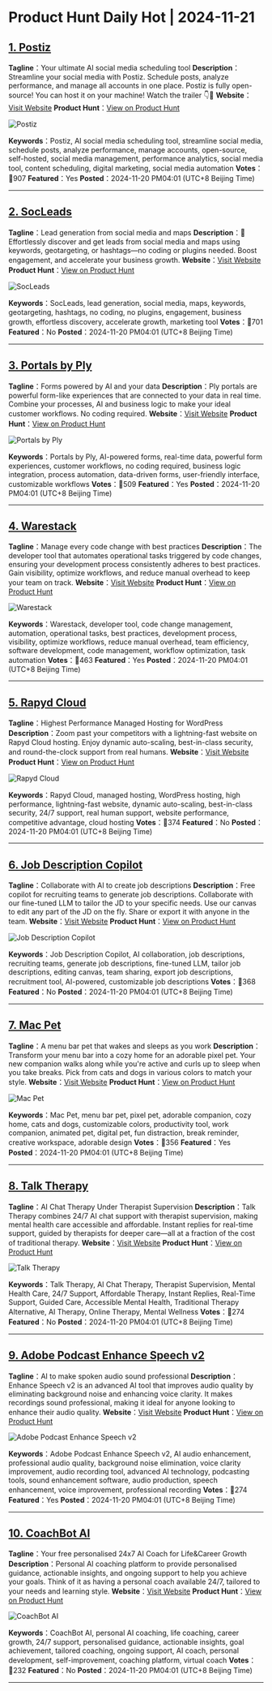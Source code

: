 # Product Hunt Daily Hot | 2024-11-21

## [1. Postiz](https://www.producthunt.com/posts/postiz?utm_campaign=producthunt-api&utm_medium=api-v2&utm_source=Application%3A+phtrends+%28ID%3A+147529%29)
**Tagline**：Your ultimate AI social media scheduling tool 
**Description**：Streamline your social media with Postiz. Schedule posts, analyze performance, and manage all accounts in one place. Postiz is fully open-source! You can host it on your machine! Watch the trailer 👇🤯
**Website**：[Visit Website](https://www.producthunt.com/r/UR3D4TMMYQ7UVL?utm_campaign=producthunt-api&utm_medium=api-v2&utm_source=Application%3A+phtrends+%28ID%3A+147529%29)
**Product Hunt**：[View on Product Hunt](https://www.producthunt.com/posts/postiz?utm_campaign=producthunt-api&utm_medium=api-v2&utm_source=Application%3A+phtrends+%28ID%3A+147529%29)

![Postiz](https://ph-files.imgix.net/984f71ce-a892-46c0-af7f-222c0a1c5af4.png?auto=format&fit=crop&frame=1&h=512&w=1024)

**Keywords**：Postiz, AI social media scheduling tool, streamline social media, schedule posts, analyze performance, manage accounts, open-source, self-hosted, social media management, performance analytics, social media tool, content scheduling, digital marketing, social media automation
**Votes**：🔺907
**Featured**：Yes
**Posted**：2024-11-20 PM04:01 (UTC+8 Beijing Time)

---

## [2. SocLeads](https://www.producthunt.com/posts/socleads-2?utm_campaign=producthunt-api&utm_medium=api-v2&utm_source=Application%3A+phtrends+%28ID%3A+147529%29)
**Tagline**：Lead generation from social media and maps
**Description**：🚀 Effortlessly discover and get leads from social media and maps using keywords, geotargeting, or hashtags—no coding or plugins needed. Boost engagement, and accelerate your business growth.
**Website**：[Visit Website](https://www.producthunt.com/r/IO37NASKDYJLRL?utm_campaign=producthunt-api&utm_medium=api-v2&utm_source=Application%3A+phtrends+%28ID%3A+147529%29)
**Product Hunt**：[View on Product Hunt](https://www.producthunt.com/posts/socleads-2?utm_campaign=producthunt-api&utm_medium=api-v2&utm_source=Application%3A+phtrends+%28ID%3A+147529%29)

![SocLeads](https://ph-files.imgix.net/65653fff-096f-43c6-8317-f26bc0dd65f6.png?auto=format&fit=crop&frame=1&h=512&w=1024)

**Keywords**：SocLeads, lead generation, social media, maps, keywords, geotargeting, hashtags, no coding, no plugins, engagement, business growth, effortless discovery, accelerate growth, marketing tool
**Votes**：🔺701
**Featured**：No
**Posted**：2024-11-20 PM04:01 (UTC+8 Beijing Time)

---

## [3. Portals by Ply](https://www.producthunt.com/posts/portals-by-ply?utm_campaign=producthunt-api&utm_medium=api-v2&utm_source=Application%3A+phtrends+%28ID%3A+147529%29)
**Tagline**：Forms powered by AI and your data
**Description**：Ply portals are powerful form-like experiences that are connected to your data in real time. Combine your processes, AI and business logic to make your ideal customer workflows. No coding required.
**Website**：[Visit Website](https://www.producthunt.com/r/7G64BGFNWQQIXS?utm_campaign=producthunt-api&utm_medium=api-v2&utm_source=Application%3A+phtrends+%28ID%3A+147529%29)
**Product Hunt**：[View on Product Hunt](https://www.producthunt.com/posts/portals-by-ply?utm_campaign=producthunt-api&utm_medium=api-v2&utm_source=Application%3A+phtrends+%28ID%3A+147529%29)

![Portals by Ply](https://ph-files.imgix.net/2819232c-6e99-4121-9b4e-4eba86f6e330.png?auto=format&fit=crop&frame=1&h=512&w=1024)

**Keywords**：Portals by Ply, AI-powered forms, real-time data, powerful form experiences, customer workflows, no coding required, business logic integration, process automation, data-driven forms, user-friendly interface, customizable workflows
**Votes**：🔺509
**Featured**：Yes
**Posted**：2024-11-20 PM04:01 (UTC+8 Beijing Time)

---

## [4. Warestack](https://www.producthunt.com/posts/warestack-2?utm_campaign=producthunt-api&utm_medium=api-v2&utm_source=Application%3A+phtrends+%28ID%3A+147529%29)
**Tagline**：Manage every code change with best practices
**Description**：The developer tool that automates operational tasks triggered by code changes, ensuring your development process consistently adheres to best practices. Gain visibility, optimize workflows, and reduce manual overhead to keep your team on track.
**Website**：[Visit Website](https://www.producthunt.com/r/EZAYMHOMHYMNVS?utm_campaign=producthunt-api&utm_medium=api-v2&utm_source=Application%3A+phtrends+%28ID%3A+147529%29)
**Product Hunt**：[View on Product Hunt](https://www.producthunt.com/posts/warestack-2?utm_campaign=producthunt-api&utm_medium=api-v2&utm_source=Application%3A+phtrends+%28ID%3A+147529%29)

![Warestack](https://ph-files.imgix.net/654bd93c-8cda-4ca3-9572-1fc875756671.png?auto=format&fit=crop&frame=1&h=512&w=1024)

**Keywords**：Warestack, developer tool, code change management, automation, operational tasks, best practices, development process, visibility, optimize workflows, reduce manual overhead, team efficiency, software development, code management, workflow optimization, task automation
**Votes**：🔺463
**Featured**：Yes
**Posted**：2024-11-20 PM04:01 (UTC+8 Beijing Time)

---

## [5. Rapyd Cloud](https://www.producthunt.com/posts/rapyd-cloud?utm_campaign=producthunt-api&utm_medium=api-v2&utm_source=Application%3A+phtrends+%28ID%3A+147529%29)
**Tagline**：Highest Performance Managed Hosting for WordPress
**Description**：Zoom past your competitors with a lightning-fast website on Rapyd Cloud hosting. Enjoy dynamic auto-scaling, best-in-class security, and round-the-clock support from real humans.
**Website**：[Visit Website](https://www.producthunt.com/r/EQJCI7HBA3NCGU?utm_campaign=producthunt-api&utm_medium=api-v2&utm_source=Application%3A+phtrends+%28ID%3A+147529%29)
**Product Hunt**：[View on Product Hunt](https://www.producthunt.com/posts/rapyd-cloud?utm_campaign=producthunt-api&utm_medium=api-v2&utm_source=Application%3A+phtrends+%28ID%3A+147529%29)

![Rapyd Cloud](https://ph-files.imgix.net/801fb926-364b-4068-8b0a-8c2a3990aebf.png?auto=format&fit=crop&frame=1&h=512&w=1024)

**Keywords**：Rapyd Cloud, managed hosting, WordPress hosting, high performance, lightning-fast website, dynamic auto-scaling, best-in-class security, 24/7 support, real human support, website performance, competitive advantage, cloud hosting
**Votes**：🔺374
**Featured**：No
**Posted**：2024-11-20 PM04:01 (UTC+8 Beijing Time)

---

## [6. Job Description Copilot](https://www.producthunt.com/posts/job-description-copilot?utm_campaign=producthunt-api&utm_medium=api-v2&utm_source=Application%3A+phtrends+%28ID%3A+147529%29)
**Tagline**：Collaborate with AI to create job descriptions
**Description**：Free copilot for recruiting teams to generate job descriptions. Collaborate with our fine-tuned LLM to tailor the JD to your specific needs. Use our canvas to edit any part of the JD on the fly. Share or export it with anyone in the team.
**Website**：[Visit Website](https://www.producthunt.com/r/UNUT2YXZYDOCV2?utm_campaign=producthunt-api&utm_medium=api-v2&utm_source=Application%3A+phtrends+%28ID%3A+147529%29)
**Product Hunt**：[View on Product Hunt](https://www.producthunt.com/posts/job-description-copilot?utm_campaign=producthunt-api&utm_medium=api-v2&utm_source=Application%3A+phtrends+%28ID%3A+147529%29)

![Job Description Copilot](https://ph-files.imgix.net/c967ff61-8eaf-4c28-a2b2-659942bfd850.png?auto=format&fit=crop&frame=1&h=512&w=1024)

**Keywords**：Job Description Copilot, AI collaboration, job descriptions, recruiting teams, generate job descriptions, fine-tuned LLM, tailor job descriptions, editing canvas, team sharing, export job descriptions, recruitment tool, AI-powered, customizable job descriptions
**Votes**：🔺368
**Featured**：No
**Posted**：2024-11-20 PM04:01 (UTC+8 Beijing Time)

---

## [7. Mac Pet](https://www.producthunt.com/posts/mac-pet?utm_campaign=producthunt-api&utm_medium=api-v2&utm_source=Application%3A+phtrends+%28ID%3A+147529%29)
**Tagline**：A menu bar pet that wakes and sleeps as you work
**Description**：Transform your menu bar into a cozy home for an adorable pixel pet. Your new companion walks along while you're active and curls up to sleep when you take breaks. Pick from cats and dogs in various colors to match your style.
**Website**：[Visit Website](https://www.producthunt.com/r/YYCMXLGOXXFUG4?utm_campaign=producthunt-api&utm_medium=api-v2&utm_source=Application%3A+phtrends+%28ID%3A+147529%29)
**Product Hunt**：[View on Product Hunt](https://www.producthunt.com/posts/mac-pet?utm_campaign=producthunt-api&utm_medium=api-v2&utm_source=Application%3A+phtrends+%28ID%3A+147529%29)

![Mac Pet](https://ph-files.imgix.net/90d13c3c-5fc5-4882-b986-ae0b6861e0d0.gif?auto=format&fit=crop&frame=1&h=512&w=1024)

**Keywords**：Mac Pet, menu bar pet, pixel pet, adorable companion, cozy home, cats and dogs, customizable colors, productivity tool, work companion, animated pet, digital pet, fun distraction, break reminder, creative workspace, adorable design
**Votes**：🔺356
**Featured**：Yes
**Posted**：2024-11-20 PM04:01 (UTC+8 Beijing Time)

---

## [8. Talk Therapy](https://www.producthunt.com/posts/talk-therapy?utm_campaign=producthunt-api&utm_medium=api-v2&utm_source=Application%3A+phtrends+%28ID%3A+147529%29)
**Tagline**：AI Chat Therapy Under Therapist Supervision
**Description**：Talk Therapy combines 24/7 AI chat support with therapist supervision, making mental health care accessible and affordable. Instant replies for real-time support, guided by therapists for deeper care—all at a fraction of the cost of traditional therapy.
**Website**：[Visit Website](https://www.producthunt.com/r/33JWP4D7WZBHD4?utm_campaign=producthunt-api&utm_medium=api-v2&utm_source=Application%3A+phtrends+%28ID%3A+147529%29)
**Product Hunt**：[View on Product Hunt](https://www.producthunt.com/posts/talk-therapy?utm_campaign=producthunt-api&utm_medium=api-v2&utm_source=Application%3A+phtrends+%28ID%3A+147529%29)

![Talk Therapy](https://ph-files.imgix.net/b66969fa-8347-4373-be57-07fb7da0eed2.png?auto=format&fit=crop&frame=1&h=512&w=1024)

**Keywords**：Talk Therapy, AI Chat Therapy, Therapist Supervision, Mental Health Care, 24/7 Support, Affordable Therapy, Instant Replies, Real-Time Support, Guided Care, Accessible Mental Health, Traditional Therapy Alternative, AI Therapy, Online Therapy, Mental Wellness
**Votes**：🔺274
**Featured**：No
**Posted**：2024-11-20 PM04:01 (UTC+8 Beijing Time)

---

## [9. Adobe Podcast Enhance Speech v2](https://www.producthunt.com/posts/adobe-podcast-enhance-speech-v2?utm_campaign=producthunt-api&utm_medium=api-v2&utm_source=Application%3A+phtrends+%28ID%3A+147529%29)
**Tagline**：AI to make spoken audio sound professional
**Description**：Enhance Speech v2 is an advanced AI tool that improves audio quality by eliminating background noise and enhancing voice clarity. It makes recordings sound professional, making it ideal for anyone looking to enhance their audio quality.
**Website**：[Visit Website](https://www.producthunt.com/r/65ZZ4GZI7GT2KA?utm_campaign=producthunt-api&utm_medium=api-v2&utm_source=Application%3A+phtrends+%28ID%3A+147529%29)
**Product Hunt**：[View on Product Hunt](https://www.producthunt.com/posts/adobe-podcast-enhance-speech-v2?utm_campaign=producthunt-api&utm_medium=api-v2&utm_source=Application%3A+phtrends+%28ID%3A+147529%29)

![Adobe Podcast Enhance Speech v2](https://ph-files.imgix.net/46169e3d-3093-4bfb-81bd-d292ecc6f457.jpeg?auto=format&fit=crop&frame=1&h=512&w=1024)

**Keywords**：Adobe Podcast Enhance Speech v2, AI audio enhancement, professional audio quality, background noise elimination, voice clarity improvement, audio recording tool, advanced AI technology, podcasting tools, sound enhancement software, audio production, speech enhancement, voice improvement, professional recording
**Votes**：🔺274
**Featured**：Yes
**Posted**：2024-11-20 PM04:01 (UTC+8 Beijing Time)

---

## [10. CoachBot AI](https://www.producthunt.com/posts/coachbot-ai?utm_campaign=producthunt-api&utm_medium=api-v2&utm_source=Application%3A+phtrends+%28ID%3A+147529%29)
**Tagline**：Your free personalised 24x7 AI Coach for Life&Career Growth
**Description**：Personal AI coaching platform to provide personalised guidance, actionable insights, and ongoing support to help you achieve your goals. Think of it as having a personal coach available 24/7, tailored to your needs and learning style.
**Website**：[Visit Website](https://www.producthunt.com/r/LYSPOUHIRNR7GZ?utm_campaign=producthunt-api&utm_medium=api-v2&utm_source=Application%3A+phtrends+%28ID%3A+147529%29)
**Product Hunt**：[View on Product Hunt](https://www.producthunt.com/posts/coachbot-ai?utm_campaign=producthunt-api&utm_medium=api-v2&utm_source=Application%3A+phtrends+%28ID%3A+147529%29)

![CoachBot AI](https://ph-files.imgix.net/05440587-8566-43d4-8136-ecdcb8b7a5ec.png?auto=format&fit=crop&frame=1&h=512&w=1024)

**Keywords**：CoachBot AI, personal AI coaching, life coaching, career growth, 24/7 support, personalised guidance, actionable insights, goal achievement, tailored coaching, ongoing support, AI coach, personal development, self-improvement, coaching platform, virtual coach
**Votes**：🔺232
**Featured**：No
**Posted**：2024-11-20 PM04:01 (UTC+8 Beijing Time)

---

